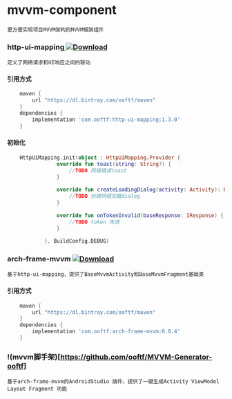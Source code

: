 # mvvm-component
    更方便实现项目MVVM架构的MVVM框架组件  
### http-ui-mapping[ ![Download](https://api.bintray.com/packages/ooftf/maven/http-ui-mapping/images/download.svg) ](https://bintray.com/ooftf/maven/http-ui-mapping/_latestVersion)    
    定义了网络请求和UI响应之间的联动
#### 引用方式
```groovy
    maven {
        url "https://dl.bintray.com/ooftf/maven"
    }
    dependencies {
        implementation 'com.ooftf:http-ui-mapping:1.3.0'
    }  
```
#### 初始化
```kotlin
    HttpUiMapping.init(object : HttpUiMapping.Provider {
                override fun toast(string: String?) {
                    //TODO 网络错误toast
                }
    
                override fun createLoadingDialog(activity: Activity): HttpUiMapping.MyDialogInterface {
                    //TODO 创建网络加载dialog
                }
    
                override fun onTokenInvalid(baseResponse: IResponse) {
                    //TODO token 失效
                }
    
            }, BuildConfig.DEBUG)
```      
### arch-frame-mvvm [ ![Download](https://api.bintray.com/packages/ooftf/maven/arch-frame-mvvm/images/download.svg) ](https://bintray.com/ooftf/maven/arch-frame-mvvm/_latestVersion)
    基于http-ui-mapping，提供了BaseMvvmActivity和BaseMvvmFragment基础类
#### 引用方式
```groovy
    maven {
        url "https://dl.bintray.com/ooftf/maven"
    }
    dependencies {
        implementation 'com.ooftf:arch-frame-mvvm:0.0.4'
    }
```

### !(mvvm脚手架)[https://github.com/ooftf/MVVM-Generator-ooftf]
    基于arch-frame-mvvm的AndroidStudio 插件，提供了一键生成Activity ViewModel Layout Fragment 功能
        
